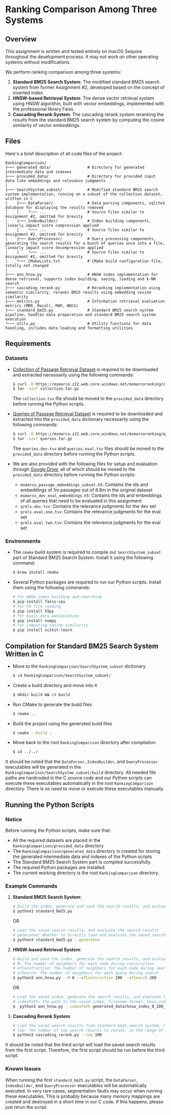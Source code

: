 # Ranking Comparison Among Three Systems

## Overview

This assignment is written and tested entirely on macOS Sequoia throughout the development process.
It may not work on other operating systems without modifications.

We perform ranking comparison among three systems:
1. **Standard BM25 Search System**: The modified standard BM25 search system from former Assignment #2, developed based on the concept of inverted index.
2. **HNSW-based Retrieval System**: The dense vector retrieval system using HNSW algorithm, built with vector embeddings, implemented with the professional library Faiss.
3. **Cascading Rerank System**: The cascading rerank system reranking the results from the standard BM25 search system by computing the cosine similarity of vector embeddings.

## Files

Here's a brief description of all code files of the project:

```
RankingComparison/
├─── generated_data/                # Directory for generated intermediate data and indexes
├─── provided_data/                 # Directory for provided input data like embeddings and relevance judgments
│
├─── SearchSystem_subset/           # Modified standard BM25 search system implementation, running on a subset of the collection dataset, written in C
│    ├─── DataParser/               # Data parsing components, sqlite3 database for displaying the results removed
│    │    └─── ...                  # Source files similar to Assignment #2, omitted for brevity
│    ├─── IndexBuilder/             # Index building components, linearly impact score compression applied
│    │    └─── ...                  # Source files similar to Assignment #2, omitted for brevity
│    ├─── QueryProcessor/           # Query processing components, generating the search results for a bunch of queries once into a file, linearly impact score decompression applied
│    │    └─── ...                  # Source files similar to Assignment #2, omitted for brevity
│    └─── CMakeLists.txt            # CMake build configuration file, totally not changed
│
├─── ann_hnsw.py                    # HNSW index implementation for dense retrieval, supports index building, saving, loading and k-NN search
├─── cascading_rerank.py            # Reranking implementation using semantic similarity, reranks BM25 results using embedding cosine similarity
├─── metrics.py                     # Information retrieval evaluation metrics (MRR, Recall, MAP, NDCG)
├─── standard_bm25.py               # Standard BM25 search system pipeline, handles data preparation and standard BM25 search system execution
└─── utils.py                       # Utility functions for data handling, includes data loading and formatting utilities
```

## Requirements

### Datasets

- [Collection of Passage Retrieval Dataset](https://msmarco.z22.web.core.windows.net/msmarcoranking/collection.tar.gz) is required to be downloaded and extracted necessarily using the following commands:

  ```bash
  $ curl -O https://msmarco.z22.web.core.windows.net/msmarcoranking/collection.tar.gz
  $ tar -xzvf collection.tar.gz
  ```
  The `collection.tsv` file should be moved to the `provided_data` directory before running the Python scripts.


- [Queries of Passage Retrieval Dataset](https://msmarco.z22.web.core.windows.net/msmarcoranking/queries.tar.gz) is required to be downloaded and extracted into the `provided_data` dictionary necessarily using the following commands:

  ```bash
  $ curl -O https://msmarco.z22.web.core.windows.net/msmarcoranking/queries.tar.gz
  $ tar -xzvf queries.tar.gz
  ```
    The `queries.dev.tsv` and `queries.eval.tsv` files should be moved to the `provided_data` directory before running the Python scripts.


- We are also provided with the following files for setup and evaluation through [Google Drive](https://drive.google.com/drive/u/0/folders/1Sc8XSsCOtq_gxQoEEec1HxkMSSGHsFgd), all of which should be moved to the `provided_data` directory before running the Python scripts:
  - `msmarco_passage_embeddings_subset.h5`: Contains the ids and embeddings of 1m passages out of 8.8m in the original dataset
  - `msmarco_dev_eval_embeddings.h5`: Contains the ids and embeddings of all queries that need to be evaluated in this assignment
  - `qrels.dev.tsv`: Contains the relevance judgments for the dev set
  - `qrels.eval.one.tsv`: Contains the relevance judgments for the eval set
  - `qrels.eval.two.tsv`: Contains the relevance judgments for the eval set

### Environments

- The `cmake` build system is required to compile our `SearchSystem_subset` part of Standard BM25 Search System. Install it using the following command:

  ```bash
  $ brew install cmake
  ```

- Several Python packages are required to run our Python scripts. Install them using the following commands:

  ```bash
  # For HNSW index building and searching
  $ pip install faiss-cpu
  # For h5 file reading
  $ pip install h5py
  # For basic data manipulation
  $ pip install numpy
  # For computing cosine similarity
  $ pip install scikit-learn
  ```

## Compilation for Standard BM25 Search System Written in C

* Move to the `RankingComparison/SearchSystem_subset` dictionary

  ```bash
  $ cd RankingComparison/SearchSystem_subset/
  ```

* Create a build directory and move into it

  ```bash
  $ mkdir build && cd build
  ```

* Run CMake to generate the build files

  ```bash
  $ cmake ..
  ```

* Build the project using the generated build files

  ```bash
  $ cmake --build .
  ```
  
* Move back to the root `RankingComparison` directory after compilation

  ```bash
  $ cd ../../
  ```

It should be noted that the `DataParser`, `IndexBuilder`, and `QueryProcessor` executables will be generated in the `RankingComparison/SearchSystem_subset/build` directory.
All needed file paths are hardcoded in the C source code and our Python scripts can execute these executables automatically in the root `RankingComparison` directory.
There is no need to move or execute these executables manually.

## Running the Python Scripts

### Notice
Before running the Python scripts, make sure that:
* All the required datasets are placed in the `RankingComparison/provided_data` directory
* The `RankingComparison/generated_data` directory is created for storing the generated intermediate data and indexes of the Python scripts
* The Standard BM25 Search System part is compiled successfully.
* The required Python packages are installed.
* The current working directory is the root `RankingComparison` directory.

### Example Commands

1. **Standard BM25 Search System**:
    ```bash
    # Build the index, generate and save the search results, and evaluate the search results
    $ python3 standard_bm25.py
    ```
    OR
    ```bash
    # Load the saved search results, and evaluate the search results
    # generated: Whether to directly load and evaluate the saved search results or not
    $ python3 standard_bm25.py --generated
    ```

2. **HNSW-based Retrieval System**:
    ```bash
    # Build and save the index, generate the search results, and evaluate the search results
    # M: The number of neighbors for each node during construction
    # efConstruction: The number of neighbors for each node during search
    # efSearch: The number of neighbors for each query during search
    $ python3 ann_hnsw.py --M 8 --efConstruction 200 --efSearch 200
    ```
    OR
    ```bash
    # Load the saved index, generate the search results, and evaluate the search results
    # indexPath: The path to the saved index, filename format: hnsw_index_M_efConstruction_efSearch.faiss
    $  python3 ann_hnsw.py --indexPath generated_data/hnsw_index_8_200_200.faiss
    ```
   
3. **Cascading Rerank System**:
    ```bash
    # Load the saved search results from standard bm25 search system, rerank the search results, and evaluate the reranked search results
    # top: The number of top search results to rerank, in the range of [100, 1000]
    $ python3 cascading_rerank.py --top 100 
    ```

It should be noted that the third script will load the saved search results from the first script.
Therefore, the first script should be run before the third script.

### Known Issues

When running the first `standard_bm25.py` script, the `DataParser`, `IndexBuilder`, and `QueryProcessor` executables will be automatically executed.
In very rare cases, segmentation faults may occur when running these executables.
This is probably because many memory mappings are created and destroyed in a short time in our C code.
If this happens, please just rerun the script.
